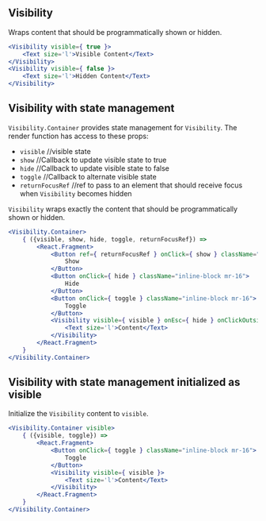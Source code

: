 ## Visibility

Wraps content that should be programmatically shown or hidden.

```jsx
<Visibility visible={ true }>
    <Text size='l'>Visible Content</Text>
</Visibility>
<Visibility visible={ false }>
    <Text size='l'>Hidden Content</Text>
</Visibility>
```

## Visibility with state management

`Visibility.Container` provides state management for `Visibility`. The render function has access to these props:
- `visible` //visible state
- `show` //Callback to update visible state to true
- `hide` //Callback to update visible state to false
- `toggle` //Callback to alternate visible state
- `returnFocusRef` //ref to pass to an element that should receive focus when `Visibility` becomes hidden

`Visibility` wraps exactly the content that should be programmatically shown or hidden.

```jsx
<Visibility.Container>
    { ({visible, show, hide, toggle, returnFocusRef}) =>
        <React.Fragment>
            <Button ref={ returnFocusRef } onClick={ show } className="inline-block mr-16">
                Show
            </Button>
            <Button onClick={ hide } className="inline-block mr-16">
                Hide
            </Button>
            <Button onClick={ toggle } className="inline-block mr-16">
                Toggle
            </Button>
            <Visibility visible={ visible } onEsc={ hide } onClickOutside={ hide }>
                <Text size='l'>Content</Text>
            </Visibility>
        </React.Fragment>
    }
</Visibility.Container>
```

## Visibility with state management initialized as visible

Initialize the `Visibility` content to `visible`.

```jsx
<Visibility.Container visible>
    { ({visible, toggle}) =>
        <React.Fragment>
            <Button onClick={ toggle } className="inline-block mr-16">
                Toggle
            </Button>
            <Visibility visible={ visible }>
                <Text size='l'>Content</Text>
            </Visibility>
        </React.Fragment>
    }
</Visibility.Container>
```
